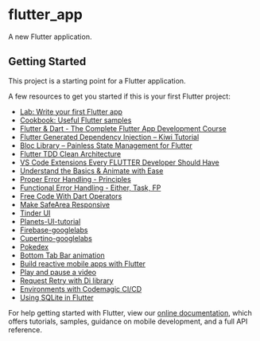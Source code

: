 # flutter_app

A new Flutter application.

## Getting Started

This project is a starting point for a Flutter application.

A few resources to get you started if this is your first Flutter project:

- [Lab: Write your first Flutter app](https://flutter.dev/docs/get-started/codelab)
- [Cookbook: Useful Flutter samples](https://flutter.dev/docs/cookbook)
- [Flutter & Dart - The Complete Flutter App Development Course](https://www.udemy.com/course/flutter-dart-the-complete-flutter-app-development-course)
- [Flutter Generated Dependency Injection – Kiwi Tutorial](https://resocoder.com/2019/11/25/flutter-generated-dependency-injection-kiwi-tutorial/)
- [Bloc Library – Painless State Management for Flutter](https://resocoder.com/2019/10/26/flutter-bloc-library-tutorial-1-0-0-stable-reactive-state-management/)
- [Flutter TDD Clean Architecture](https://resocoder.com/category/tutorials/flutter/tdd-clean-architecture/)
- [VS Code Extensions Every FLUTTER Developer Should Have](https://resocoder.com/2019/07/04/vs-code-extensions-every-flutter-developer-should-have/)
- [Understand the Basics & Animate with Ease](https://resocoder.com/2019/08/01/flutter-animation-tutorial-understand-the-basics-animate-with-ease/)
- [Proper Error Handling - Principles](https://resocoder.com/2019/12/11/proper-error-handling-in-flutter-dart-1-principles/)
- [Functional Error Handling - Either, Task, FP](https://resocoder.com/2019/12/14/functional-error-handling-in-flutter-dart-2-either-task-fp/)
- [Free Code With Dart Operators](https://medium.com/flutter-community/simple-and-bug-free-code-with-dart-operators-2e81211cecfe)
- [Make SafeArea Responsive](https://resocoder.com/2019/11/22/make-safearea-responsive-in-flutter-responsive-widget-tutorial/)
- [Tinder UI](https://github.com/Ivaskuu/tinder_cards)
- [Planets-UI-tutorial](https://sergiandreplace.com//tags/open-source/)
- [Firebase-googlelabs](https://codelabs.developers.google.com/codelabs/flutter-firebase/)
- [Cupertino-googlelabs](https://codelabs.developers.google.com/codelabs/flutter-cupertino/)
- [Pokedex](https://github.com/scitbiz/flutter_pokedex)
- [Bottom Tab Bar animation](https://medium.com/@tonyowen/flutter-bottom-tab-bar-animation-75d1ca58c096)
- [Build reactive mobile apps with Flutter](https://www.youtube.com/watch?v=RS36gBEp8OI)
- [Play and pause a video](https://flutter.dev/docs/cookbook/plugins/play-video)
- [Request Retry with Di library](https://resocoder.com/2020/03/23/dio-connectivity-retry-interceptor-flutter-tutorial/)
- [Environments with Codemagic CI/CD](https://resocoder.com/2020/02/19/environments-flavors-in-flutter-with-codemagic-ci-cd/)
- [Using SQLite in Flutter](https://medium.com/flutter-community/using-sqlite-in-flutter-187c1a82e8b)

For help getting started with Flutter, view our
[online documentation](https://flutter.dev/docs), which offers tutorials,
samples, guidance on mobile development, and a full API reference.
